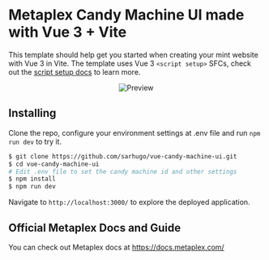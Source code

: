 # Metaplex Candy Machine UI made with Vue 3 + Vite

This template should help get you started when creating your mint website with Vue 3 in Vite. The template uses Vue 3 `<script setup>` SFCs, check out the [script setup docs](https://v3.vuejs.org/api/sfc-script-setup.html#sfc-script-setup) to learn more.

<p align="center"><img src="https://github.com/sarhugo/vue-candy-machine-ui/blob/main/screenshot.png?raw=true" alt="Preview"></p>

## Installing

Clone the repo, configure your environment settings at .env file and run `npm run dev` to try it.

```bash
$ git clone https://github.com/sarhugo/vue-candy-machine-ui.git
$ cd vue-candy-machine-ui
# Edit .env file to set the candy machine id and other settings
$ npm install
$ npm run dev
```

Navigate to `http://localhost:3000/` to explore the deployed application.

## Official Metaplex Docs and Guide

You can check out Metaplex docs at https://docs.metaplex.com/